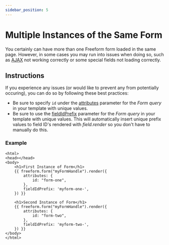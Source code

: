 ```yaml
---
sidebar_position: 5
---
```


# Multiple Instances of the Same Form

You certainly can have more than one Freeform form loaded in the same page. However, in some cases you may run into issues when doing so, such as [AJAX](../../guides/templating/ajax-forms/) not working correctly or some special fields not loading correctly.

## Instructions

If you experience any issues (or would like to prevent any from potentially occuring), you can do so by following these best practices:

- Be sure to specify `id` under the [attributes](../../templates/queries/form.mdx#template-overrides) parameter for the _Form query_ in your template with unique values.
- Be sure to use the [fieldIdPrefix](../../templates/queries/form.mdx#fieldidprefix) parameter for the _Form query_ in your template with unique values. This will automatically insert unique prefix values to field ID's rendered with _field.render_ so you don't have to manually do this.

### Example

```twig {6-9,14-17}
<html>
<head></head>
<body>
    <h1>First Instance of Form</h1>
    {{ freeform.form("myFormHandle").render({
        attributes: {
            id: "form-one",
        },
        fieldIdPrefix: 'myform-one-',
    }) }}

    <h1>Second Instance of Form</h1>
    {{ freeform.form("myFormHandle").render({
        attributes: {
            id: "form-two",
        },
        fieldIdPrefix: 'myform-two-',
    }) }}
</body>
</html>
```